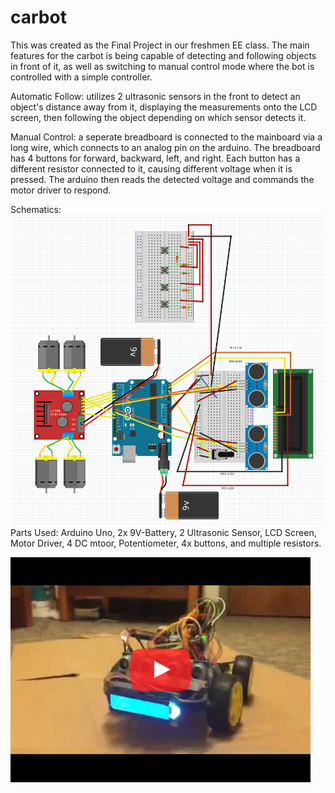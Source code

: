 # carbot

This was created as the Final Project in our freshmen EE class. The main features for the carbot is being capable of detecting and following objects in front of it, as well as switching to manual control mode where the bot is controlled with a simple controller.

Automatic Follow:
utilizes 2 ultrasonic sensors in the front to detect an object's distance away from it, displaying the measurements onto the LCD screen, then following the object depending on which sensor detects it.

Manual Control:
a seperate breadboard is connected to the mainboard via a long wire, which connects to an analog pin on the arduino. The breadboard has 4 buttons for forward, backward, left, and right. Each button has a different resistor connected to it, causing different voltage when it is pressed. The arduino then reads the detected voltage and commands the motor driver to respond. 

Schematics:
![CarBot](https://github.com/fengmaster4689/carbot/blob/master/carbot.PNG)
Parts Used: Arduino Uno, 2x 9V-Battery, 2 Ultrasonic Sensor, LCD Screen, Motor Driver, 4 DC mtoor, Potentiometer, 4x buttons, and multiple resistors.

[![CarBot](https://github.com/MichaelJWelsh/carbot/blob/master/youtube.png)](https://www.youtube.com/watch?v=_SSJAW3uo78 "CarBot")
